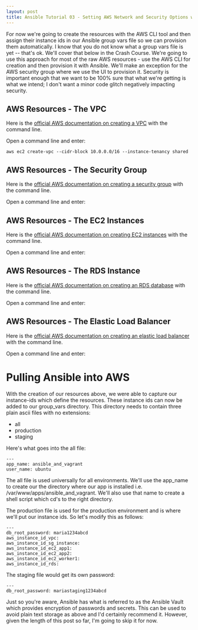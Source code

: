 ```yaml
---
layout: post
title: Ansible Tutorial 03 - Setting AWS Network and Security Options with Ansible
---
```



For now we're going to create the resources with the AWS CLI tool and then assign their instance ids in our Ansible group vars file so we can provision them automatically.  I know that you do not know what a group vars file is yet -- that's ok.  We'll cover that below in the Crash Course.  We're going to use this approach for most of the raw AWS resources - use the AWS CLI for creation and then provision it with Ansible.  We'll make an exception for the AWS security group where we use the UI to provision it.  Security is important enough that we want to be 100% sure that what we're getting is what we intend; I don't want a minor code glitch negatively impacting security.


## AWS Resources - The VPC 

Here is the [official AWS documentation on creating a VPC](http://docs.aws.amazon.com/cli/latest/reference/ec2/create-vpc.html) with the command line.  

Open a command line and enter:

    aws ec2 create-vpc --cidr-block 10.0.0.0/16 --instance-tenancy shared
    
## AWS Resources - The Security Group
    
Here is the [official AWS documentation on creating a security group](http://docs.aws.amazon.com/cli/latest/reference/ec2/create-security-group.html) with the command line.  

Open a command line and enter:

## AWS Resources - The EC2 Instances 

Here is the [official AWS documentation on creating EC2 instances](http://docs.aws.amazon.com/cli/latest/userguide/cli-ec2-launch.html) with the command line.

Open a command line and enter:

    

## AWS Resources - The RDS Instance

Here is the [official AWS documentation on creating an RDS database](http://docs.aws.amazon.com/cli/latest/reference/rds/create-db-instance.html) with the command line.

Open a command line and enter:

    

## AWS Resources - The Elastic Load Balancer

Here is the [official AWS documentation on creating an elastic load balancer](http://docs.aws.amazon.com/cli/latest/reference/elb/) with the command line.

Open a command line and enter:


# Pulling Ansible into AWS

With the creation of our resources above, we were able to capture our instance-ids which define the resources.  These instance ids can now be added to our group_vars directory. This directory needs to contain three plain ascii files with no extensions:

* all
* production
* staging

Here's what goes into the all file:

    ---
    app_name: ansible_and_vagrant
    user_name: ubuntu

The all file is used universally for all environments.  We'll use the app_name to create our the directory where our app is installed i.e. /var/www/apps/ansible_and_vagrant.  We'll also use that name to create a shell script which cd's to the right directory.
    
The production file is used for the production environment and is where we'll put our instance ids.  So let's  modify this as follows:

    ---
    db_root_password: maria1234abcd
    aws_instance_id_vpc: 
    aws_instance_id_sg_instance: 
    aws_instance_id_ec2_app1: 
    aws_instance_id_ec2_app2: 
    aws_instance_id_ec2_worker1: 
    aws_instance_id_rds: 

The staging file would get its own password:

    ---
    db_root_password: mariastaging1234abcd
    
Just so you're aware, Ansible has what is referred to as the Ansible Vault which provides encryption of passwords and secrets.  This can be used to avoid plain text storage as above and I'd certainly recommend it.  However, given the length of this post so far, I'm going to skip it for now.
